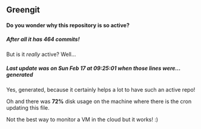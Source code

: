 ## Greengit

#### Do you wonder why this repository is so active?

##### After all it has 464 commits!

But is it *really* active? Well...

##### Last update was on Sun Feb 17 at 09:25:01 when those lines were... generated

Yes, generated, because it certainly helps a lot to have such an active repo!

Oh and there was **72%** disk usage on the machine
where there is the cron updating this file.

Not the best way to monitor a VM in the cloud but it works! :)
